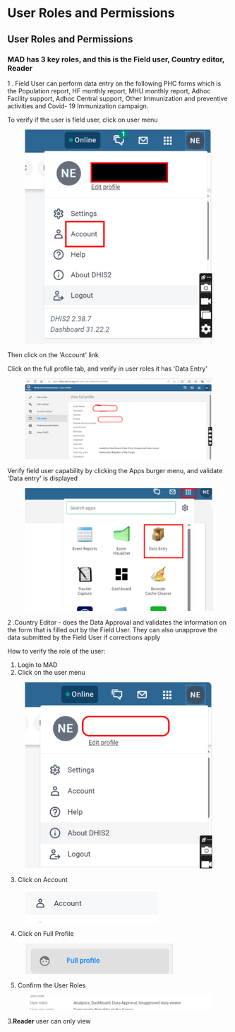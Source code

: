 # User Roles and Permissions

## User Roles and Permissions

### MAD has 3 key roles, and this is the Field user, Country editor, Reader

1 . Field User can perform data entry on the following PHC forms which is the Population report, HF monthly report, MHU monthly report, Adhoc Facility support, Adhoc Central support, Other Immunization and preventive activities and Covid- 19 Immunization campaign.

To verify if the user is field user, click on user menu

<figure><img src="../.gitbook/assets/image (1).png" alt=""><figcaption></figcaption></figure>

Then click on the 'Account' link

Click on the full profile tab, and verify in user roles it has 'Data Entry'

<figure><img src="../.gitbook/assets/image (144).png" alt=""><figcaption></figcaption></figure>

Verify field user capability by clicking the Apps burger menu, and validate 'Data entry' is displayed

<figure><img src="../.gitbook/assets/image (82).png" alt=""><figcaption></figcaption></figure>



2 .Country Editor - does the Data Approval and validates the information on the form that is filled out by the Field User. They can also unapprove the data submitted by the Field User if corrections apply

How to verify the role of the user:

1. Login to MAD
2. Click on the user menu

<figure><img src="../.gitbook/assets/image (143).png" alt=""><figcaption></figcaption></figure>

3. Click on Account

<figure><img src="../.gitbook/assets/image (4) (3).png" alt=""><figcaption></figcaption></figure>

4. Click on Full Profile

<figure><img src="../.gitbook/assets/image (5) (3).png" alt=""><figcaption></figcaption></figure>

5. Confirm the User Roles

<figure><img src="../.gitbook/assets/image (6) (3) (1).png" alt=""><figcaption></figcaption></figure>





3.**Reader** user can only view

